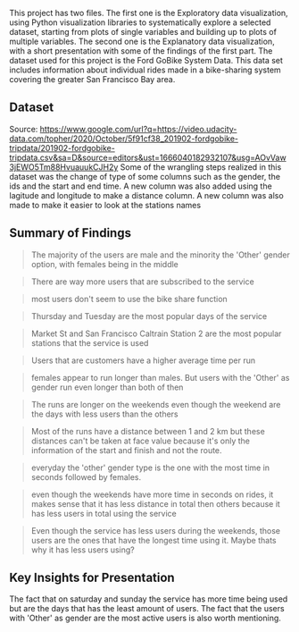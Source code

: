 This project has two files. 
The first one is the Exploratory data visualization, using Python visualization libraries to systematically explore a selected dataset, starting from plots of single variables and building up to plots of multiple variables.
The second one is the Explanatory data visualization, with a short presentation with some of the findings of the first part.
The dataset used for this project is the Ford GoBike System Data. This data set includes information about individual rides made in a bike-sharing system covering the greater San Francisco Bay area.


## Dataset
>
Source: https://www.google.com/url?q=https://video.udacity-data.com/topher/2020/October/5f91cf38_201902-fordgobike-tripdata/201902-fordgobike-tripdata.csv&sa=D&source=editors&ust=1666040182932107&usg=AOvVaw3jEWO5Tm88HvuauukCJH2y
Some of the wrangling steps realized in this dataset was the change of type of some columns such as the gender, the ids and the start and end time. A new column was also added using the lagitude and longitude to make a distance column.
A new column was also made to make it easier to look at the stations names

## Summary of Findings

>The majority of the users are male and the minority the 'Other' gender option, with females being in the middle

>There are way more users that are subscribed to the service

>most users don't seem to use the bike share function

>Thursday and Tuesday are the most popular days of the service

>Market St and San Francisco Caltrain Station 2 are the most popular stations that the service is used

>Users that are customers have a higher average time per run

>females appear to run longer than males. But users with the 'Other' as gender run even longer than both of then 

>The runs are longer on the weekends even though the weekend are the days with less users than the others

>Most of the runs have a distance between 1 and 2 km but these distances can't be taken at face value because it's only the information of the start and finish and not the route.

>everyday the 'other' gender type is the one with the most time in seconds followed by females.

>even though the weekends have more time in seconds on rides, it makes sense that it has less distance in total then others because it has less users in total using the service

>Even though the service has less users during the weekends, those users are the ones that have the longest time using it. Maybe thats why it has less users using?


## Key Insights for Presentation

>
The fact that on saturday and sunday the service has more time being used but are the days that has the least amount of users. The fact that the users with 'Other' as gender are the most active users is also worth mentioning.
